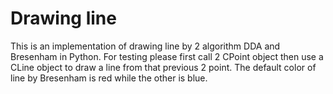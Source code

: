 # Drawing line
This is an implementation of drawing line by 2 algorithm DDA and Bresenham in Python.
For testing please first call 2 CPoint object then use a CLine object to draw a line from that previous 2 point.
The default color of line by Bresenham is red while the other is blue.